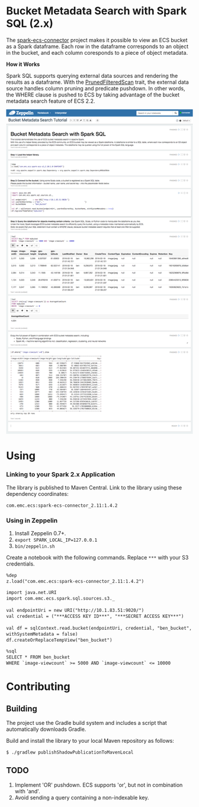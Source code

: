 
# Bucket Metadata Search with Spark SQL (2.x)

The [spark-ecs-connector](https://github.com/emcvipr/spark-ecs-connector) project makes it possible to view an ECS bucket as a Spark dataframe. 
Each row in the dataframe corresponds to an object in the bucket, and each column coresponds to a piece of object metadata.

**How it Works**

Spark SQL supports querying external data sources and rendering the results as a dataframe.   With the [PrunedFilteredScan](https://spark.apache.org/docs/latest/api/scala/index.html#org.apache.spark.sql.sources.PrunedFilteredScan) trait, the external data source handles column pruning and predicate pushdown.  In other words, the WHERE clause is pushed to ECS by taking advantage of the bucket metadata search feature of ECS 2.2.

![Screenshot](screenshot.png)

# Using

### Linking to your Spark 2.x Application
The library is published to Maven Central.  Link to the library using these dependency coordinates: 
```
com.emc.ecs:spark-ecs-connector_2.11:1.4.2
```

### Using in Zeppelin
1. Install Zeppelin 0.7+.
2. `export SPARK_LOCAL_IP=127.0.0.1`
3. `bin/zeppelin.sh`

Create a notebook with the following commands.   Replace `***` with your S3 credentials.

```
%dep
z.load("com.emc.ecs:spark-ecs-connector_2.11:1.4.2")
```

```
import java.net.URI
import com.emc.ecs.spark.sql.sources.s3._

val endpointUri = new URI("http://10.1.83.51:9020/")
val credential = ("***ACCESS KEY ID***", "***SECRET ACCESS KEY***")

val df = sqlContext.read.bucket(endpointUri, credential, "ben_bucket", withSystemMetadata = false)
df.createOrReplaceTempView("ben_bucket")
```

```
%sql
SELECT * FROM ben_bucket 
WHERE `image-viewcount` >= 5000 AND `image-viewcount` <= 10000
```

# Contributing
## Building
The project use the Gradle build system and includes a script that automatically downloads Gradle.

Build and install the library to your local Maven repository as follows:
```
$ ./gradlew publishShadowPublicationToMavenLocal
```

## TODO
1. Implement 'OR' pushdown.  ECS supports 'or', but not in combination with 'and'.
2. Avoid sending a query containing a non-indexable key.
